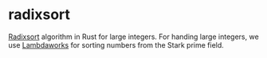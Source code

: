 # radixsort
[Radixsort](https://en.wikipedia.org/wiki/Radix_sort) algorithm in Rust for large integers. For handing large integers, we use [Lambdaworks](https://github.com/lambdaclass/lambdaworks) for sorting numbers from the Stark prime field.